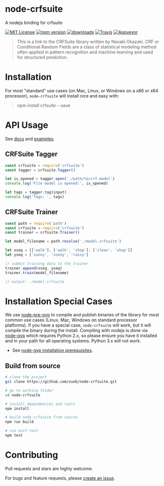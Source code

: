 # node-crfsuite

A nodejs binding for crfsuite

[![MIT License](https://img.shields.io/badge/license-MIT_License-green.svg?style=flat-square)](./LICENSE)
[![npm version](https://img.shields.io/npm/v/crfsuite.svg?style=flat)](https://www.npmjs.com/package/crfsuite)
[![downloads](https://img.shields.io/npm/dm/crfsuite.svg)](https://www.npmjs.com/package/crfsuite)
[![Travis](https://travis-ci.org/vunb/node-crfsuite.svg?branch=master)](https://travis-ci.org/vunb/node-crfsuite)
[![Appveyor](https://ci.appveyor.com/api/projects/status/9gd460vxd6jbel14/branch/master?svg=true)](https://ci.appveyor.com/project/vunb/node-crfsuite/branch/master)

> This is a link to the CRFSuite library written by Naoaki Okazaki. CRF or Conditional Random Fields are a class of statistical modeling method often applied in pattern recognition and machine learning and used for structured prediction.

# Installation

For most "standard" use cases (on Mac, Linux, or Windows on a x86 or x64 processor), `node-crfsuite` will install nice and easy with:

> npm install crfsuite --save

# API Usage

See [docs](http://node-crfsuite.rtfd.io) and [examples](./examples).

## CRFSuite Tagger

```js
const crfsuite = require('crfsuite')
const tagger = crfsuite.Tagger()

let is_opened = tagger.open('./path/to/crf.model')
console.log('File model is opened:', is_opened)

let tags = tagger.tag(input)
console.log('Tags: ', tags)
```

## CRFSuite Trainer

```js
const path = require('path')
const crfsuite = require('crfsuite')
const trainer = crfsuite.Trainer()

let model_filename = path.resolve('./model.crfsuite')

let xseq = [['walk'], ['walk', 'shop'], ['clean', 'shop']]
let yseq = ['sunny', 'sunny', 'rainy']

// submit training data to the trainer
trainer.append(xseq, yseq)
trainer.train(model_filename)

// output: ./model.crfsuite
```

# Installation Special Cases

We use [node-pre-gyp](https://github.com/mapbox/node-pre-gyp) to compile and publish binaries of the library for most common use cases (Linux, Mac, Windows on standard processor platforms). If you have a special case, `node-crfsuite` will work, but it will compile the binary during the install. Compiling with nodejs is done via [node-gyp](https://github.com/nodejs/node-gyp) which requires Python 2.x, so please ensure you have it installed and in your path for all operating systems. Python 3.x will not work.

* See [node-gyp installation prerequisites](https://github.com/nodejs/node-gyp#installation).

## Build from source

```bash
# clone the project
git clone https://github.com/vunb/node-crfsuite.git

# go to working folder
cd node-crfsuite

# install dependencies and tools
npm install

# build node-crfsuite from source
npm run build

# run unit-test
npm test
```

# Contributing

Pull requests and stars are highly welcome.

For bugs and feature requests, please [create an issue](https://github.com/vunb/node-crfsuite/issues/new).
